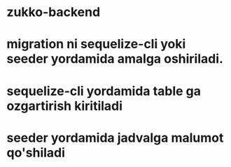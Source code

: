 # zukko-backend
# migration ni sequelize-cli yoki seeder yordamida amalga oshiriladi.
# sequelize-cli yordamida table ga ozgartirish kiritiladi
# seeder yordamida jadvalga malumot qo'shiladi